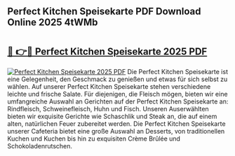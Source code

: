 ## Perfect Kitchen Speisekarte PDF Download Online 2025 4tWMb

# <h2><a href="http://gc6car.nevu.top/?p=Perfect+Kitchen+Speisekarte">🔗 👉🔴 Perfect Kitchen Speisekarte 2025 PDF</a></h2>

[![Perfect Kitchen Speisekarte 2025 PDF](https://i.imgur.com/dBaPXMq.png)](http://gc6car.nevu.top/?p=Perfect+Kitchen+Speisekarte)
Die Perfect Kitchen Speisekarte ist eine Gelegenheit, den Geschmack zu genießen und etwas für sich selbst zu wählen. Auf unserer Perfect Kitchen Speisekarte stehen verschiedene leichte und frische Salate. Für diejenigen, die Fleisch mögen, bieten wir eine umfangreiche Auswahl an Gerichten auf der Perfect Kitchen Speisekarte an: Rindfleisch, Schweinefleisch, Huhn und Fisch. Unseren Auserwählten bieten wir exquisite Gerichte wie Schaschlik und Steak an, die auf einem alten, natürlichen Feuer zubereitet werden. Die Perfect Kitchen Speisekarte unserer Cafeteria bietet eine große Auswahl an Desserts, von traditionellen Kuchen und Kuchen bis hin zu exquisiten Crème Brûlée und Schokoladenrutschen.
